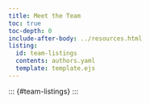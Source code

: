```yaml
---
title: Meet the Team
toc: true
toc-depth: 0
include-after-body: ../resources.html
listing:
  id: team-listings
  contents: authors.yaml
  template: template.ejs
---
```







::: {#team-listings}
:::